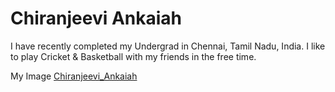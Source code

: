 # Chiranjeevi Ankaiah

I have recently completed my Undergrad in Chennai, Tamil Nadu, India. I like to play Cricket & Basketball with my friends in the free time.

My Image [Chiranjeevi_Ankaiah](Chiranjeevi_Ankaiah.jpg)

